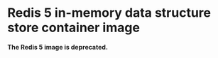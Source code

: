 Redis 5 in-memory data structure store container image
======================================================
**The Redis 5 image is deprecated.**